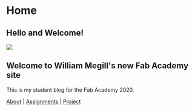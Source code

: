 # Home

## Hello and Welcome!

![](./images/campus_kamp-lintfort_2_darius.jpg)

## Welcome to William Megill's new Fab Academy site

This is my student blog for the Fab Academy 2020.

[About](about/index.md) | [Assignments](assignments/week01.md) | [Project](projects/final-project.md)